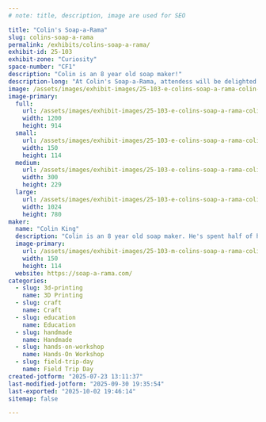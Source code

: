 ```yaml
---
# note: title, description, image are used for SEO

title: "Colin's Soap-a-Rama"
slug: colins-soap-a-rama
permalink: /exhibits/colins-soap-a-rama/
exhibit-id: 25-103
exhibit-zone: "Curiosity"
space-number: "CF1"
description: "Colin is an 8 year old soap maker!"
description-long: "At Colin's Soap-a-Rama, attendess will be delighted by learning about soap from an 8 year old! Soap Demonstrations and take home make-it-yourself kits are just part of the fun!"
image: /assets/images/exhibit-images/25-103-e-colins-soap-a-rama-colin-soap-mfo-2024-7779-300x229.jpg
image-primary: 
  full:
    url: /assets/images/exhibit-images/25-103-e-colins-soap-a-rama-colin-soap-mfo-2024-7779-full.jpg
    width: 1200
    height: 914
  small:
    url: /assets/images/exhibit-images/25-103-e-colins-soap-a-rama-colin-soap-mfo-2024-7779-150x114.jpg
    width: 150
    height: 114
  medium:
    url: /assets/images/exhibit-images/25-103-e-colins-soap-a-rama-colin-soap-mfo-2024-7779-300x229.jpg
    width: 300
    height: 229
  large:
    url: /assets/images/exhibit-images/25-103-e-colins-soap-a-rama-colin-soap-mfo-2024-7779-1024x780.jpg
    width: 1024
    height: 780
maker: 
  name: "Colin King"
  description: "Colin is an 8 year old soap maker. He's spent half of his life learning the art of scent and foam!"
  image-primary:
    url: /assets/images/exhibit-images/25-103-m-colins-soap-a-rama-colin-soap-mfo-2024-150x114.jpg
    width: 150
    height: 114
  website: https://soap-a-rama.com/
categories: 
  - slug: 3d-printing
    name: 3D Printing
  - slug: craft
    name: Craft
  - slug: education
    name: Education
  - slug: handmade
    name: Handmade
  - slug: hands-on-workshop
    name: Hands-On Workshop
  - slug: field-trip-day
    name: Field Trip Day
created-jotform: "2025-07-23 13:11:37"
last-modified-jotform: "2025-09-30 19:35:54"
last-exported: "2025-10-02 19:46:14"
sitemap: false

---
```

